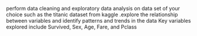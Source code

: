 perform data cleaning and exploratory data analysis on data set of your choice such as the titanic dataset from kaggle .explore the relationship between variables and identify patterns and trends in the data
Key variables explored include Survived, Sex, Age, Fare, and Pclass
